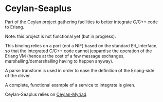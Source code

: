 # Ceylan-Seaplus
Part of the Ceylan project gathering facilities to better integrate C/C++ code to Erlang.

Note: this project is not functional yet (but in progress).

This binding relies on a port (not a NIF) based on the standard Erl_Interface, so that the integrated C/C++ code cannot jeopardise the operation of the Erlang VM (hence at the cost of a few message exchanges, marshalling/demarshalling having to happen anyway).

A parse transform is used in order to ease the definition of the Erlang-side of the driver.

A complete, functional example of a service to integrate is given.

Ceylan-Seaplus relies on [Ceylan-Myriad](https://github.com/Olivier-Boudeville/Ceylan-Myriad).
